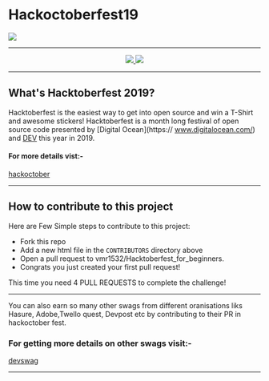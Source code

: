 # Hackoctoberfest19
![](https://jenkins.io/images/hacktoberfest/2019_social.png)



***
<div align="center">
    <a href="https://hacktoberfest.digitalocean.com/">
            <img src="https://img.shields.io/badge/Hacktoberfest%202019-Win%20a%20T--Shirt-critical"></img>
</a>
    <a href="https://github.com/vmr1532/hackoctober19_for_newcommers/fork">
            <img src="https://img.shields.io/badge/PRs-welcome-brightgreen.svg"></img>
        </a>   
    
</div>

***

##  What's Hacktoberfest 2019?
Hacktoberfest is the easiest way to get into open source and win a T-Shirt and awesome stickers! Hacktoberfest is a month long festival of open source code presented by [Digital Ocean](https:// www.digitalocean.com/) and [DEV](https://www.dev.to/) this year in 2019.

#### For more details vist:-
[hackoctober](https://hacktoberfest.digitalocean.com/)


***
## How to contribute to this project
Here are Few Simple steps to contribute to this project:

* Fork this repo
* Add a new html file in the `CONTRIBUTORS` directory above 
* Open a pull request to vmr1532/Hacktoberfest_for_beginners.
* Congrats you just created your first pull request! </br>

This time you need 4 PULL REQUESTS to complete the challenge!

***

You can also earn so many other swags from different oranisations liks Hasure, Adobe,Twello quest, Devpost etc by contributing to their PR in hackoctober fest.


### For getting more details on other swags visit:-
[devswag](https://devswag.io/)



***
